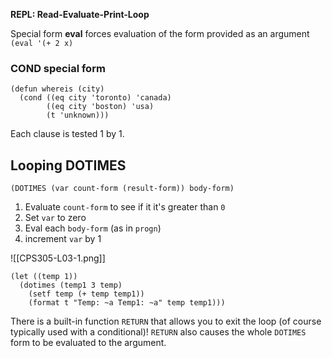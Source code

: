 **REPL: Read-Evaluate-Print-Loop**

Special form **eval** forces evaluation of the form provided as an argument
`(eval '(+ 2 x)`

### COND special form
```Lisp
(defun whereis (city)
  (cond ((eq city 'toronto) 'canada)
        ((eq city 'boston) 'usa)
        (t 'unknown)))
```
Each clause is tested 1 by 1.

## Looping DOTIMES
```Lisp
(DOTIMES (var count-form (result-form)) body-form)
```

1. Evaluate `count-form` to see if it it's greater than `0`
2. Set `var` to zero
3. Eval each `body-form` (as in `progn`)
4. increment `var` by 1

![[CPS305-L03-1.png]]

```Lisp
(let ((temp 1))
  (dotimes (temp1 3 temp)
    (setf temp (+ temp temp1))
    (format t "Temp: ~a Temp1: ~a" temp temp1)))
```

There is a built-in function `RETURN` that allows you to exit the loop (of course typically used with a conditional)! `RETURN` also causes the whole `DOTIMES` form to be evaluated to the argument.
